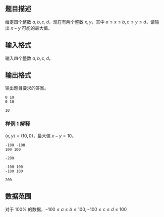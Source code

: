 ## 题目描述

给定四个整数 $a,b,c,d$，现在有两个整数 $x,y$，其中 $a≤x≤b,c≤y≤d$，请输出 $x−y$ 可能的最大值。

## 输入格式

输入四个整数 $a,b,c,d$。

## 输出格式

输出题目要求的答案。

```input1
0 10
0 10
```

```output1
10
```

### 样例 $1$ 解释

$(x,y)=(10,0)$，最大値 $x−y=10$。

```input2
-100 -100
100 100
```

```output2
-200
```

```input3
-100 100
-100 100
```

```output3
200
```

## 数据范围

对于 $100\%$ 的数据，$−100 \le a \le b \le 100,−100 \le c \le d \le 100$

